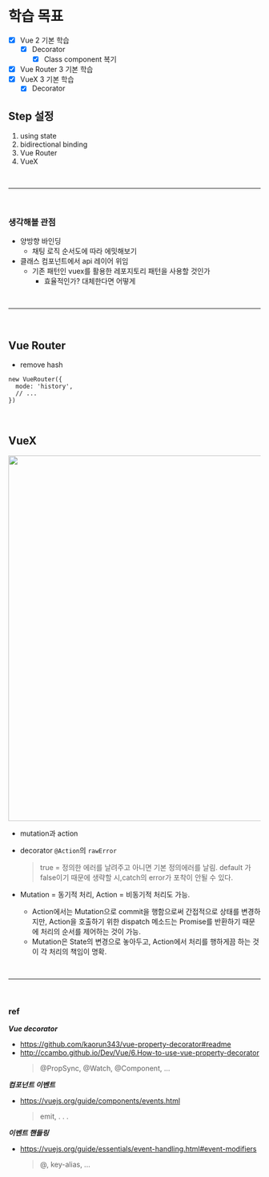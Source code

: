 # 학습 목표

- [x] Vue 2 기본 학습
  - [x] Decorator
    - [x] Class component 복기
- [x] Vue Router 3 기본 학습
- [x] VueX 3 기본 학습
  - [x] Decorator

## Step 설정

<ol>
  <li>using state</li>
  <li>bidirectional binding</li>
  <li>Vue Router</li>
  <li>VueX</li>
</ol>

<br><hr><br>

### 생각해볼 관점

- 양방향 바인딩
  - 채팅 로직 순서도에 따라 에밋해보기
- 클래스 컴포넌트에서 api 레이어 위임
  - 기존 패턴인 vuex를 활용한 레포지토리 패턴을 사용할 것인가
    - 효율적인가? 대체한다면 어떻게

<br><hr><br>

## Vue Router

- remove hash

```
new VueRouter({
  mode: 'history',
  // ...
})
```

<br>

## VueX

<img width="730" alt="" src="https://github.com/wonjin-dev/playing-vue/assets/82315118/7fd5b3a7-2d88-46e5-a372-9b46a027d5d5" />

- mutation과 action
- decorator `@Action`의 `rawError`

  > true = 정의한 에러를 날려주고 아니면 기본 정의에러를 날림.
  > default 가 false이기 때문에 생략할 시,catch의 error가 포착이 안될 수 있다.

- Mutation = 동기적 처리, Action = 비동기적 처리도 가능.
  - Action에서는 Mutation으로 commit을 행함으로써 간접적으로 상태를 변경하지만, Action을 호출하기 위한 dispatch 메소드는 Promise를 반환하기 때문에 처리의 순서를 제어하는 것이 가능.
  - Mutation은 State의 변경으로 놓아두고, Action에서 처리를 행하게끔 하는 것이 각 처리의 책임이 명확.

<br><hr><br>

### ref

**_Vue decorator_**

- https://github.com/kaorun343/vue-property-decorator#readme
- http://ccambo.github.io/Dev/Vue/6.How-to-use-vue-property-decorator
  > @PropSync, @Watch, @Component, ...

**_컴포넌트 이벤트_**

- https://vuejs.org/guide/components/events.html
  > emit, . . .

**_이벤트 핸들링_**

- https://vuejs.org/guide/essentials/event-handling.html#event-modifiers
  > @, key-alias, ...
